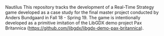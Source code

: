Nautilus
This repository tracks the development of a Real-Time Strategy game developed as a case study for the final master project
conducted by Anders Bundgaard in Fall 18 - Spring 19. The game is intentionally developed as a primitive imitation of the
LibGDX demo project Pax Britannica (https://github.com/libgdx/libgdx-demo-pax-britannica).

